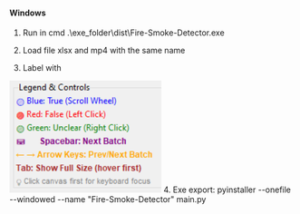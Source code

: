 #### Windows ####
1. Run in cmd 
.\exe_folder\dist\Fire-Smoke-Detector.exe

2. Load file xlsx and mp4 with the same name
3. Label with 

![alt text](image.png)
4. Exe export:
pyinstaller --onefile --windowed --name "Fire-Smoke-Detector" main.py